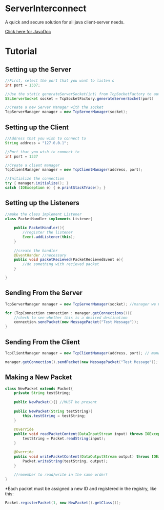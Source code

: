ServerInterconnect
==================
A quick and secure solution for all java client-server needs.

[Click here for JavaDoc](http://docs.njay.net/serverinterconnect/)

Tutorial
======================

Setting up the Server
---
```java
//First, select the port that you want to listen o
int port = 1337;

//Use the static generateServerSocket(int) from TcpSocketFactory to automatically generate an SSLServerSocket with default settings. If you would like to use a different encryption, you can use your own socket 
SSLServerSocket socket = TcpSocketFactory.generateServerSocket(port)

//Create a new Server Manager with the socket
TcpServerManager manager = new TcpServerManager(socket);
```

Setting up the Client
----
```java
//Address that you wish to connect to
String address = "127.0.0.1";

//Port that you wish to connect to
int port = 1337

//Create a client manager
TcpClientManager manager = new TcpClientManager(address, port);

//Initialize the connection
try { manager.initialize(); } 
catch (IOException e) { e.printStackTrace(); }
```

Setting up the Listeners
-----
```java
//make the class implement Listener
class PacketHandler implements Listener{
    
    public PacketHandler(){
        //register the listener
        Event.addListener(this);
    }
    
    //create the handler
    @EventHander //necessary
    public void packetRecieved(PacketRecievedEvent e){
        //do something with recieved packet
    }

}
```

Sending From the Server
-------

```java
TcpServerManager manager = new TcpServerManager(socket); //manager we made before

for (TcpConnection connection : manager.getConnections()){
    //check to see whether this is a desired destination
    connection.sendPacket(new MessagePacket("Test Message"));
}
```


Sending From the Client
-------

```java
TcpClientManager manager = new TcpClientManager(address, port); // manager we made before

manager.getConnection().sendPacket(new MessagePacket("Test Message"));
```

Making a New Packet
------
```java
class NewPacket extends Packet{
    private String testString;
    
    public NewPacket(){} //MUST be present
    
    public NewPacket(String testString){
        this.testString = testString;
    }
    
    @Override
    public void readPacketContent(DataInputStream input) throws IOException {
		testString = Packet.readString(input);
	}

	@Override
	public void writePacketContent(DataOutputStream output) throws IOException {
		Packet.writeString(testString, output);		
	}
    
    //remember to read/write in the same order!
}
```
*Each packet must be assigned a new ID and registered in the registry, like this:
```java
Packet.registerPacket(1, new NewPacket().getClass());
```
